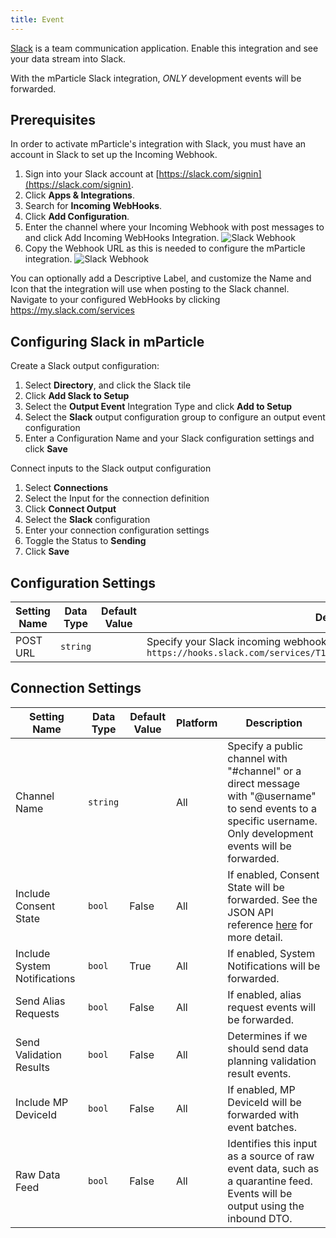 ```yaml
---
title: Event
---
```


[Slack](https://slack.com/) is a team communication application. Enable this integration and see your data stream into Slack.

With the mParticle Slack integration, *ONLY* development events will be forwarded.

## Prerequisites

In order to activate mParticle's integration with Slack, you must have an account in Slack to set up the Incoming Webhook.  

1. Sign into your Slack account at [https://slack.com/signin](https://slack.com/signin).
2. Click **Apps & Integrations**.
3. Search for **Incoming WebHooks**.
4. Click **Add Configuration**.
3. Enter the channel where your Incoming Webhook with post messages to and click Add Incoming WebHooks Integration.
![Slack Webhook](/images/slack-webhooks.png)
4. Copy the Webhook URL as this is needed to configure the mParticle integration.
![Slack Webhook](/images/slack-webhook-urls.png)

<aside class="info">
You can optionally add a Descriptive Label, and customize the Name and Icon that the integration will use when posting to the Slack channel.  
<br>Navigate to your configured WebHooks by clicking <a href="https://my.slack.com/services">https://my.slack.com/services</a>
</aside>

## Configuring Slack in mParticle

Create a Slack output configuration:

1.  Select **Directory**, and click the Slack tile
2.  Click **Add Slack to Setup**
3.  Select the **Output Event** Integration Type and click **Add to Setup**
4.  Select the **Slack** output configuration group to configure an output event configuration
5.  Enter a Configuration Name and your Slack configuration settings and click **Save**

Connect inputs to the Slack output configuration

1.  Select **Connections**
2.  Select the Input for the connection definition
3.  Click **Connect Output**
4.  Select the **Slack** configuration
5.  Enter your connection configuration settings
6. Toggle the Status to **Sending**
7. Click **Save**


## Configuration Settings

| Setting Name |  Data Type    | Default Value  | Description |
| ---|---|---|---|
| POST URL | `string` | <unset> | Specify your Slack incoming webhook URL here.  Example: `https://hooks.slack.com/services/T18AKIXHA/A12345KEY/D3k1LWC2bFzCk18kDl91hgTb` |


## Connection Settings

| Setting Name |  Data Type    | Default Value | Platform | Description |
| ---|---|---|---|---
| Channel Name | `string` | <unset> | All| Specify a public channel with "#channel" or a direct message with "@username" to send events to a specific username. Only development events will be forwarded. |
| Include Consent State | `bool` | False | All| If enabled, Consent State will be forwarded. See the JSON API reference [here](/developers/server/json-reference/#consent_state) for more detail. |
| Include System Notifications | `bool` | True | All| If enabled, System Notifications will be forwarded. |
| Send Alias Requests | `bool` | False | All | If enabled, alias request events will be forwarded. |  
| Send Validation Results | `bool` | False | All| Determines if we should send data planning validation result events. |
| Include MP DeviceId | `bool` | False | All| If enabled, MP DeviceId will be forwarded with event batches. |
| Raw Data Feed | `bool` | False | All| Identifies this input as a source of raw event data, such as a quarantine feed. Events will be output using the inbound DTO. |

